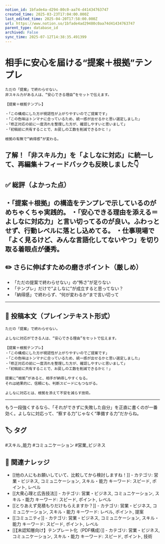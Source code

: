 ```yaml
---
notion_id: 1bfade4a-d294-80c0-aa74-d41434763747
created_time: 2025-03-23T17:04:00.000Z
last_edited_time: 2025-04-20T17:58:00.000Z
url: https://www.notion.so/1bfade4ad29480c0aa74d41434763747
parent_type: database_id
archived: False
sync_time: 2025-07-12T14:38:35.491399
---
```


# 相手に安心を届ける“提案＋根拠”テンプレ

```plain text
ただの「提案」で終わらせない。
非スキル力がある人は、“安心できる理由”をセットで伝えます。

【提案＋根拠テンプレ】

・「この構成にした方が視認性が上がりやすいのでご提案です」
・「この色味はトンマナに合っているため、統一感が出せるかと思い選定しました」
・「修正対応の前に一度流れを整理した方が、確認しやすいと思いまして」
・「初稿前に共有することで、お戻しの工数を削減できるかと！」

根拠の有無で“納得感”が変わる。
```
了解！「非スキル力」を「よしなに対応」に統一して、再編集＋フィードバックも反映しました👇
---
## ✅ 総評（よかった点）
・「提案＋根拠」の構造をテンプレで示しているのがめちゃくちゃ実践的。
・「安心できる理由を添える＝よしなに対応力」と言い切ってるのが良い。ふわっとせず、行動レベルに落とし込めてる。
・仕事現場で「よく見るけど、みんな言語化してないやつ」を切り取る着眼点が優秀。
---
## ✏️ さらに伸ばすための磨きポイント（厳しめ）
- 「ただの提案で終わらせない」の“怖さ”が足りない
- 「テンプレ」だけで“よしなに”が成立すると思ってない？
- 「納得感」で終わらず、“何が変わるか”まで言い切って
---
## 📄 投稿本文（プレインテキスト形式）
```plain text
ただの「提案」で終わらせない。

よしなに対応ができる人は、“安心できる理由”をセットで伝えます。

【提案＋根拠テンプレ】
・「この構成にした方が視認性が上がりやすいのでご提案です」
・「この色味はトンマナに合っているため、統一感が出せるかと思い選定しました」
・「修正対応の前に一度流れを整理した方が、確認しやすいと思いまして」
・「初稿前に共有することで、お戻しの工数を削減できるかと！」

提案に“根拠”があると、相手が納得しやすくなる。
それは結果的に、信頼にも、判断スピードにもつながる。

よしなに対応とは、根拠を添えて不安を減らす技術。

```
---
もう一段強くするなら、「それができずに失敗した自分」を正直に書くのが一番効く。よしなに対応って、“察する力”じゃなく“準備する力”だからね。

## 🏷️ タグ
#スキル_能力 #コミュニケーション #営業_ビジネス

## 🔗 関連ナレッジ
- [[他の人にもお願いしていて、比較してから検討しますね！]] - カテゴリ: 営業・ビジネス, コミュニケーション, スキル・能力 キーワード: スピード, ポイント, レベル
- [[大衆心理と広告技法]] - カテゴリ: 営業・ビジネス, コミュニケーション, スキル・能力 キーワード: スピード, ポイント, レベル
- [[とりあえず見積もりだけもらえますか？]] - カテゴリ: 営業・ビジネス, コミュニケーション, スキル・能力 キーワード: レベル, ポイント, 提案
- [[コミュニティ]] - カテゴリ: 営業・ビジネス, コミュニケーション, スキル・能力 キーワード: スピード, ポイント, レベル
- [[【未認知層向け】テンプレート化（PDF構成）]] - カテゴリ: 営業・ビジネス, コミュニケーション, スキル・能力 キーワード: スピード, ポイント, 技術
